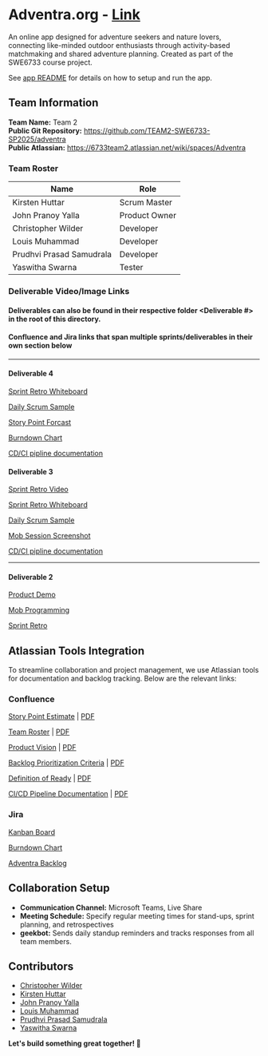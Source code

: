 # Adventra.org - [Link](http://www.adventra.org/)

An online app designed for adventure seekers and nature lovers, connecting like-minded outdoor enthusiasts through activity-based matchmaking and shared adventure planning. Created as part of the SWE6733 course project.

See [app README](./README.app.md) for details on how to setup and run the app.

## Team Information

**Team Name:** Team 2  
**Public Git Repository:** https://github.com/TEAM2-SWE6733-SP2025/adventra  
**Public Atlassian:** https://6733team2.atlassian.net/wiki/spaces/Adventra

### Team Roster

| Name                     | Role          |
| ------------------------ | ------------- |
| Kirsten Huttar           | Scrum Master  |
| John Pranoy Yalla        | Product Owner |
| Christopher Wilder       | Developer     |
| Louis Muhammad           | Developer     |
| Prudhvi Prasad Samudrala | Developer     |
| Yaswitha Swarna          | Tester        |

### Deliverable Video/Image Links
#### Deliverables can also be found in their respective folder <Deliverable #> in the root  of this directory.
#### Confluence and Jira links that span multiple sprints/deliverables in their own section below ####
---
#### Deliverable 4 ####
[Sprint Retro Whiteboard](https://6733team2.atlassian.net/wiki/spaces/Adventra/whiteboard/23298104?atl_f=PAGETREE)

[Daily Scrum Sample](___deliverables/sprint3-deliverable4/Daily%20Scrum.png)

[Story Point Forcast](___deliverables/sprint3-deliverable4/Adventra-Story%20Point%20Forecast-280425-172011.pdf)

[Burndown Chart](___deliverables/sprint3-deliverable4/BurndownChart.png)

[CD/CI pipline documentation](___deliverables/sprint2-deliverable3//product_documents/CICDPipeline.pdf)

#### Deliverable 3 #### 
[Sprint Retro Video](https://kennesawedu-my.sharepoint.com/:v:/g/personal/khuttar1_students_kennesaw_edu/EckoDSMpE21FnrZBJisM4hAB8lza580ujTOySu1LIKn0BQ?e=i15J9c&nav=eyJyZWZlcnJhbEluZm8iOnsicmVmZXJyYWxBcHAiOiJTdHJlYW1XZWJBcHAiLCJyZWZlcnJhbFZpZXciOiJTaGFyZURpYWxvZy1MaW5rIiwicmVmZXJyYWxBcHBQbGF0Zm9ybSI6IldlYiIsInJlZmVycmFsTW9kZSI6InZpZXcifX0%3D)

[Sprint Retro Whiteboard](https://6733team2.atlassian.net/wiki/spaces/Adventra/whiteboard/23298104?atl_f=PAGETREE)

[Daily Scrum Sample](Deliverable3/DailyStandUp.png)

[Mob Session Screenshot](Deliverable3/mob-programming.png)

[CD/CI pipline documentation](Deliverable3/CICDPipeline.pdf)

---
#### Deliverable 2

[Product Demo](https://kennesawedu-my.sharepoint.com/:v:/g/personal/khuttar1_students_kennesaw_edu/EbrnRZFynbZAllWJbJSlNGsBh-9W9SKgxxJPmSUpMBDd3w?e=4hEJwV&nav=eyJyZWZlcnJhbEluZm8iOnsicmVmZXJyYWxBcHAiOiJTdHJlYW1XZWJBcHAiLCJyZWZlcnJhbFZpZXciOiJTaGFyZURpYWxvZy1MaW5rIiwicmVmZXJyYWxBcHBQbGF0Zm9ybSI6IldlYiIsInJlZmVycmFsTW9kZSI6InZpZXcifX0%3D)

[Mob Programming](https://kennesawedu-my.sharepoint.com/:v:/g/personal/khuttar1_students_kennesaw_edu/EUkDhwE4woBBlF45sO-jI6EBb_yiffZuxLJC0iQN3qqCbg?e=xLBEzu&nav=eyJyZWZlcnJhbEluZm8iOnsicmVmZXJyYWxBcHAiOiJTdHJlYW1XZWJBcHAiLCJyZWZlcnJhbFZpZXciOiJTaGFyZURpYWxvZy1MaW5rIiwicmVmZXJyYWxBcHBQbGF0Zm9ybSI6IldlYiIsInJlZmVycmFsTW9kZSI6InZpZXcifX0%3D)

[Sprint Retro](https://kennesawedu-my.sharepoint.com/:v:/g/personal/khuttar1_students_kennesaw_edu/EYQTYEhAwkNIn_CJ0mEL14kBP18zuZYhTjL1K1Uhkp5bSA?e=n8Aeaz&nav=eyJyZWZlcnJhbEluZm8iOnsicmVmZXJyYWxBcHAiOiJTdHJlYW1XZWJBcHAiLCJyZWZlcnJhbFZpZXciOiJTaGFyZURpYWxvZy1MaW5rIiwicmVmZXJyYWxBcHBQbGF0Zm9ybSI6IldlYiIsInJlZmVycmFsTW9kZSI6InZpZXcifX0%3D)


## Atlassian Tools Integration

To streamline collaboration and project management, we use Atlassian tools for documentation and backlog tracking. Below are the relevant links:

### Confluence

[Story Point Estimate](https://6733team2.atlassian.net/wiki/spaces/Adventra/pages/11272224/Story+Point+Forecast) | [PDF](Deliverable2/ProjectDocuments/StoryPointForecast.pdf)

[Team Roster](https://6733team2.atlassian.net/wiki/spaces/Adventra/pages/164011/Team+Roles) | [PDF](Deliverable1/ProjectDocuments/AdventraTeamRoles.pdf)

[Product Vision](https://6733team2.atlassian.net/wiki/spaces/Adventra/pages/3375118/Adventra+Project+Vision+Document) | [PDF](Deliverable1/ProjectDocuments/AdventraAdventraProjectVision.pdf)

[Backlog Prioritization Criteria](https://6733team2.atlassian.net/wiki/spaces/Adventra/pages/3604909/Backlog+Prioritization+Criteria) | [PDF](Deliverable1/ProjectDocuments/AdventraBacklogPrioritizationCriteria.pdf)

[Definition of Ready](https://6733team2.atlassian.net/wiki/spaces/Adventra/pages/3604899/Definition+of+Ready+Document) | [PDF](Deliverable1/ProjectDocuments/AdventraDefinitionofReadyDocument.pdf)

[CI/CD Pipeline Documentation](https://6733team2.atlassian.net/wiki/spaces/Adventra/pages/23298120/CD+CI+Pipeline) | [PDF](Deliverable3/CICDPipeline.pdf)

### Jira

[Kanban Board](https://6733team2.atlassian.net/jira/software/projects/ADVNTR/boards/1)

[Burndown Chart](https://6733team2.atlassian.net/jira/software/projects/ADVNTR/boards/1/reports/burndown?source=overview)

[Adventra Backlog](https://6733team2.atlassian.net/jira/software/projects/ADVNTR/boards/1/backlog)

## Collaboration Setup

- **Communication Channel:** Microsoft Teams, Live Share
- **Meeting Schedule:** Specify regular meeting times for stand-ups, sprint planning, and retrospectives
- **geekbot:** Sends daily standup reminders and tracks responses from all team members.

## Contributors

- [Christopher Wilder](https://github.com/Chris-Wilder)
- [Kirsten Huttar](https://github.com/codeandcrochet)
- [John Pranoy Yalla](https://github.com/johnpranoy7)
- [Louis Muhammad](https://github.com/lmuhammad1)
- [Prudhvi Prasad Samudrala](https://github.com/samudralaprudhvi)
- [Yaswitha Swarna](https://github.com/Yaswitha05)

**Let's build something great together! 🚀**

